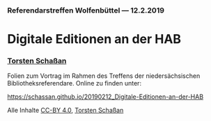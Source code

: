 ### Referendarstreffen Wolfenbüttel &#x2014; 12.2.2019

# Digitale Editionen an der HAB

### [Torsten Schaßan](https://orcid.org/0000-0002-8902-4775)

Folien zum Vortrag im Rahmen des Treffens der niedersächsischen Bibliotheksreferendare. Online zu finden unter:

https://schassan.github.io/20190212_Digitale-Editionen-an-der-HAB

Alle Inhalte [CC-BY 4.0](https://creativecommons.org/licenses/by/4.0/), [Torsten Schaßan](https://orcid.org/0000-0002-8902-4775)

